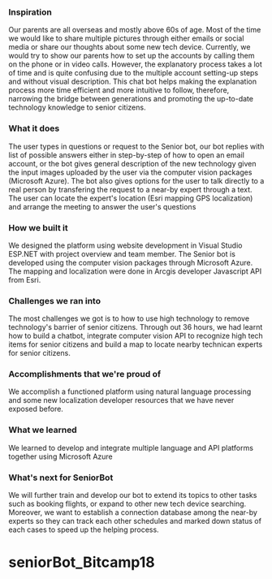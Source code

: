 ### Inspiration ###

Our parents are all overseas and mostly above 60s of age. Most of the time we would like to share
multiple pictures through either emails or social media or share our thoughts about some new tech 
device. Currently, we would try to show our parents how to set up the accounts by calling them on
 the phone or in video calls. However, the explanatory process takes a lot of time and is quite 
 confusing due to the multiple account setting-up steps and without visual description. This chat bot 
helps making the explanation process more time efficient and more intuitive to follow, therefore, narrowing
the bridge between generations and promoting the up-to-date technology knowledge to senior
citizens. 
 

### What it does ###

The user types in questions or request to the Senior bot, our bot replies with list of possible answers
either in step-by-step of how to open an email account, or the bot gives general description of the new technology
given the input images uploaded by the user via the computer vision packages (Microsoft Azure). The bot also gives options for the user to talk directly 
to a real person by transfering the request to a near-by expert through a text. The user can locate
the expert's location (Esri mapping GPS localization) and arrange the meeting to answer the user's questions

### How we built it ###

We designed the platform using website development in Visual Studio ESP.NET with project overview and team member. 
The Senior bot is developed using the computer vision packages through Microsoft Azure. The mapping and 
localization were done in Arcgis developer Javascript API from Esri.

### Challenges we ran into ###

The most challenges we got is to how to use high technology to remove technology's barrier of senior citizens. Through out 36 hours, we had learnt how to 
build a chatbot, integrate computer vision API to recognize high tech items for senior citizens and build a map to locate nearby technican experts for 
senior citizens.

### Accomplishments that we're proud of ###

We accomplish a functioned platform using natural language processing and some new localization developer resources 
that we have never exposed before. 

### What we learned ###

We learned to develop and integrate multiple language and API platforms together using Microsoft Azure 

### What's next for SeniorBot ###

We will further train and develop our bot to extend its topics to other tasks such as booking flights,
 or expand to other new tech device searching. Moreover, we want to establish 
a connection database among the near-by experts so they can track each other schedules and marked down
status of each cases to speed up the helping process.
# seniorBot_Bitcamp18
